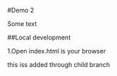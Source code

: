 #Demo 2

Some text

##Local development

1.Open index.html is your browser


this iss added through child branch
